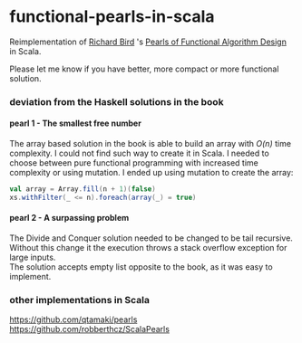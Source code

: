 # functional-pearls-in-scala

Reimplementation of
[Richard Bird](https://en.wikipedia.org/wiki/Richard_Bird_(computer_scientist)) 's
[Pearls of Functional Algorithm Design](https://www.cambridge.org/core/books/pearls-of-functional-algorithm-design/B0CF0AC5A205AF9491298684113B088F)
in Scala.

Please let me know if you have better, more compact or more functional solution.

### deviation from the Haskell solutions in the book
#### pearl 1 - The smallest free number
The array based solution in the book is able to build an array with _O(n)_ time complexity.
I could not find such way to create it in Scala. I needed to choose between pure functional programming with
increased time complexity or using mutation. I ended up using mutation to create the array:
```scala
val array = Array.fill(n + 1)(false)
xs.withFilter(_ <= n).foreach(array(_) = true)
```
#### pearl 2 - A surpassing problem
The Divide and Conquer solution needed to be changed to be tail recursive. Without this change it the execution throws a
stack overflow exception for large inputs.  
The solution accepts empty list opposite to the book, as it was easy to implement.

### other implementations in Scala
https://github.com/qtamaki/pearls  
https://github.com/robberthcz/ScalaPearls  